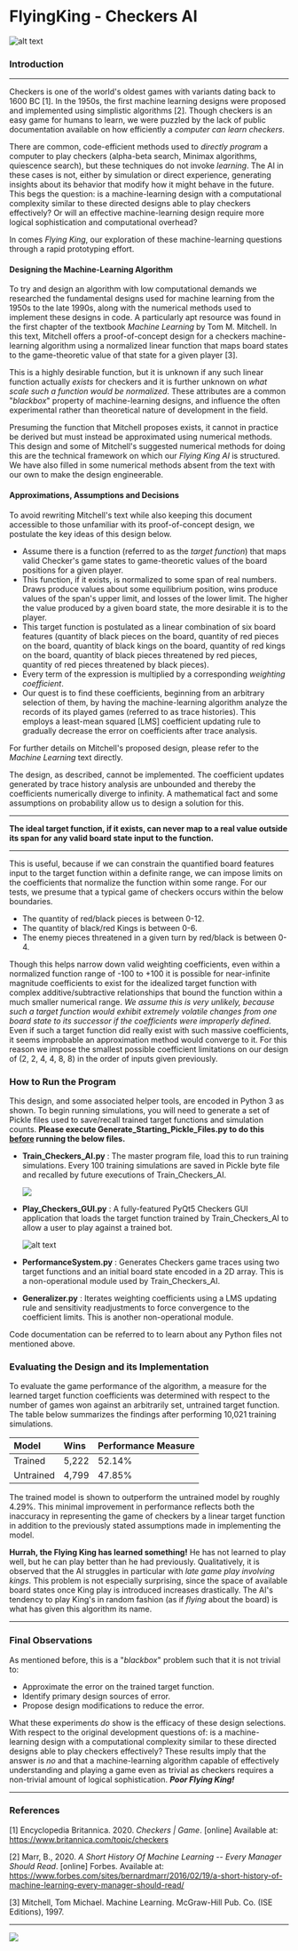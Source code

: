 # FlyingKing - Checkers AI

![alt text](FlyingKing.png "Flying King - Checkers AI")

### Introduction

------

Checkers is one of the world's oldest games with variants dating back to 1600 BC [1]. In the 1950s, the first machine learning designs were proposed and implemented using simplistic algorithms [2]. Though checkers is an easy game for humans to learn, we were puzzled by the lack of public documentation available on how efficiently a *computer can learn checkers*.

There are common, code-efficient methods used to *directly* *program* a computer to play checkers (alpha-beta search, Minimax algorithms, quiescence search), but these techniques do not invoke *learning*. The AI in these cases is not, either by simulation or direct experience, generating insights about its behavior that modify how it might behave in the future. This begs the question: is a machine-learning design with a computational complexity similar to these directed designs able to play checkers effectively? Or will an effective machine-learning design require more logical sophistication and computational overhead?

In comes *Flying King*, our exploration of these machine-learning questions through a rapid prototyping effort.

#### Designing the Machine-Learning Algorithm

To try and design an algorithm with low computational demands we researched the fundamental designs used for machine learning from the 1950s to the late 1990s, along with the numerical methods used to implement these designs in code. A particularly apt resource was found in the first chapter of the textbook *Machine Learning* by Tom M. Mitchell. In this text, Mitchell offers a proof-of-concept design for a checkers machine-learning algorithm using a normalized linear function that maps board states to the game-theoretic value of that state for a given player [3].

This is a highly desirable function, but it is unknown if any such linear function actually *exists* for checkers and it is further unknown on *what scale such a function would be normalized*. These attributes are a common "*blackbox*" property of machine-learning designs, and influence the often experimental rather than theoretical nature of development in the field.

Presuming the function that Mitchell proposes exists, it cannot in practice be derived but must instead be approximated using numerical methods. This design and some of Mitchell's suggested numerical methods for doing this are the technical framework on which our *Flying King* *AI* is structured. We have also filled in some numerical methods absent from the text with our own to make the design engineerable.

#### Approximations, Assumptions and Decisions

To avoid rewriting Mitchell's text while also keeping this document accessible to those unfamiliar with its proof-of-concept design, we postulate the key ideas of this design below.

- Assume there is a function (referred to as the *target function*) that maps valid Checker's game states to game-theoretic values of the board positions for a given player.
- This function, if it exists, is normalized to some span of real numbers. Draws produce values about some equilibrium position, wins produce values of the span's upper limit, and losses of the lower limit. The higher the value produced by a given board state, the more desirable it is to the player.
- This target function is postulated as a linear combination of six board features (quantity of black pieces on the board, quantity of red pieces on the board, quantity of black kings on the board, quantity of red kings on the board, quantity of black pieces threatened by red pieces, quantity of red pieces threatened by black pieces).
- Every term of the expression is multiplied by a corresponding *weighting coefficient*.
- Our quest is to find these coefficients, beginning from an arbitrary selection of them, by having the machine-learning algorithm analyze the records of its played games (referred to as trace histories). This employs a least-mean squared [LMS] coefficient updating rule to gradually decrease the error on coefficients after trace analysis.

For further details on Mitchell's proposed design, please refer to the *Machine Learning* text directly.

The design, as described, cannot be implemented. The coefficient updates generated by trace history analysis are unbounded and thereby the coefficients numerically diverge to infinity. A mathematical fact and some assumptions on probability allow us to design a solution for this.

------

**The ideal target function, if it exists, can never map to a real value outside its span for any valid board state input to the function.**

------

This is useful, because if we can constrain the quantified board features input to the target function within a definite range, we can impose limits on the coefficients that normalize the function within some range. For our tests, we presume that a typical game of checkers occurs within the below boundaries.

- The quantity of red/black pieces is between 0-12.
- The quantity of black/red Kings is between 0-6.
- The enemy pieces threatened in a given turn by red/black is between 0-4.

Though this helps narrow down valid weighting coefficients, even within a normalized function range of -100 to +100 it is possible for near-infinite magnitude coefficients to exist for the idealized target function with complex additive/subtractive relationships that bound the function within a much smaller numerical range. *We assume this is very unlikely, because such a target function would exhibit extremely volatile changes from one board state to its successor if the coefficients were improperly defined.* Even if such a target function did really exist with such massive coefficients, it seems improbable an approximation method would converge to it. For this reason we impose the smallest possible coefficient limitations on our design of (2, 2, 4, 4, 8, 8) in the order of inputs given previously.

### How to Run the Program

This design, and some associated helper tools, are encoded in Python 3 as shown. To begin running simulations, you will need to generate a set of Pickle files used to save/recall trained target functions and simulation counts. **Please execute Generate_Starting_Pickle_Files.py to do this <u>before</u> running the below files.**

- **Train_Checkers_AI.py** : The master program file, load this to run training simulations. Every 100 training simulations are saved in Pickle byte file and recalled by future executions of Train_Checkers_AI.

  ![](train_checkers_ai.png)

- **Play_Checkers_GUI.py** : A fully-featured PyQt5 Checkers GUI application that loads the target function trained by Train_Checkers_AI to allow a user to play against a trained bot.

  ![alt text](game_board.jpg "GUI for Flying King")

- **PerformanceSystem.py** : Generates Checkers game traces using two target functions and an initial board state encoded in a 2D array. This is a non-operational module used by Train_Checkers_AI.

- **Generalizer.py** : Iterates weighting coefficients using a LMS updating rule and sensitivity readjustments to force convergence to the coefficient limits. This is another non-operational module.

Code documentation can be referred to to learn about any Python files not mentioned above.

### Evaluating the Design and its Implementation
To evaluate the game performance of the algorithm, a measure for the learned target function coefficients was determined with respect to the number of games won against an arbitrarily set, untrained target function. The table below summarizes the findings after performing 10,021 training simulations.

Model  | Wins | Performance Measure 
 :------------ | :----------- | :------- 
Trained        |        5,222        | 52.14% 
Untrained        |   4,799   | 47.85% 

The trained model is shown to outperform the untrained model by roughly 4.29%. This minimal improvement in performance reflects both the inaccuracy in representing the game of checkers by a linear target function in addition to the previously stated assumptions made in implementing the model.

**Hurrah, the Flying King has learned something!** He has not learned to play well, but he can play better than he had previously. Qualitatively, it is observed that the AI struggles in particular with *late game play involving kings*. This problem is not especially surprising, since the space of available board states once King play is introduced increases drastically. The AI's tendency to play King's in random fashion (as if *flying* about the board) is what has given this algorithm its name.

------

### Final Observations

As mentioned before, this is a "*blackbox*" problem such that it is not trivial to:

- Approximate the error on the trained target function.
- Identify primary design sources of error.
- Propose design modifications to reduce the error.

What these experiments *do* show is the efficacy of these design selections. With respect to the original development questions of: is a machine-learning design with a computational complexity similar to these directed designs able to play checkers effectively? These results imply that the answer is *no* and that a machine-learning algorithm capable of effectively understanding and playing a game even as trivial as checkers requires a non-trivial amount of logical sophistication. ***Poor Flying King!***

------

### References

[1] Encyclopedia Britannica. 2020. *Checkers | Game*. [online] Available at: <https://www.britannica.com/topic/checkers>

[2] Marr, B., 2020. *A Short History Of Machine Learning -- Every Manager Should Read*. [online] Forbes. Available at:  <https://www.forbes.com/sites/bernardmarr/2016/02/19/a-short-history-of-machine-learning-every-manager-should-read/>

[3] Mitchell, Tom Michael. Machine Learning. McGraw-Hill Pub. Co. (ISE Editions), 1997.

------

[ThetaPrimo.IO]: https://thetaprime.io	"ThetaPrime.IO"

![](thetaprime_shape.png)

